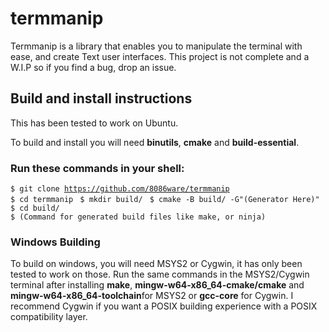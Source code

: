# termmanip

Termmanip is a library that enables you to manipulate the terminal with ease, and create Text user interfaces.
This project is not complete and a W.I.P so if you find a bug, drop an issue.

## Build and install instructions

This has been tested to work on Ubuntu.

To build and install you will need <strong>binutils</strong>, <strong>cmake</strong> and <strong>build-essential</strong>.

### Run these commands in your shell:

<code>$ git clone https://github.com/8086ware/termmanip
</code>
<code>$ cd termmanip
</code>
<code>$ mkdir build/
</code>
<code>$ cmake -B build/ -G"(Generator Here)"
</code>
<code>$ cd build/
</code>
<code>$ (Command for generated build files like make, or ninja)
</code>

### Windows Building

To build on windows, you will need MSYS2 or Cygwin, it has only been tested to work on those. Run the same commands in the MSYS2/Cygwin terminal after installing <strong>make</strong>, <strong>mingw-w64-x86_64-cmake/cmake</strong> and <strong>mingw-w64-x86_64-toolchain</strong>for MSYS2 or <strong>gcc-core</strong> for Cygwin.
I recommend Cygwin if you want a POSIX building experience with a POSIX compatibility layer.
